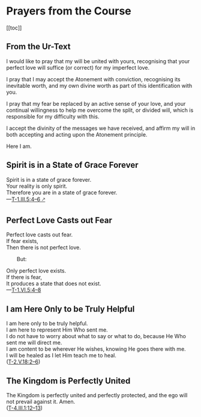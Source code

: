 # Prayers from the Course

[[toc]]

## From the Ur-Text

I would like to pray that my will be united with yours, recognising that your perfect love will suffice (or correct) for my imperfect love. 

I pray that I may accept the Atonement with conviction, recognising its inevitable worth, and my own divine worth as part of this identification with you. 

I pray that my fear be replaced by an active sense of your love, and your continual willingness to help me overcome the split, or divided will, which is responsible for my difficulty with this. 

I accept the divinity of the messages we have received, and affirm my will in both accepting and acting upon the Atonement principle.

Here I am.

## Spirit is in a State of Grace Forever

Spirit is in a state of grace forever.  
Your reality is only spirit.  
Therefore you are in a state of grace forever.  
—[T-1.III.5:4–6 🡕](/text/1-the-meaning-of-miracles/iii-atonement-and-miracles#5)

## Perfect Love Casts out Fear

Perfect love casts out fear.  
If fear exists,  
Then there is not perfect love.  

  But:  

Only perfect love exists.  
If there is fear,  
It produces a state that does not exist.  
—[T-1.VI.5:4–8](/text/1-the-meaning-of-miracles/vi-the-illusion-of-needs)

## I am Here Only to be Truly Helpful 

I am here only to be truly helpful.  
I am here to represent Him Who sent me.  
I do not have to worry about what to say or what to do, because He Who sent me will direct me.  
I am content to be wherever He wishes, knowing He goes there with me.  
I will be healed as I let Him teach me to heal.  
([T-2.V.18:2–6](/text/2-the-separation-and-the-atonement/#t-2-v-18))

## The Kingdom is Perfectly United 

The Kingdom is perfectly united and perfectly protected, and the ego will not prevail against it. Amen.  
([T-4.III.1:12–13](/text/4-the-illusions-of-the-ego/#t-4-iii-1))

